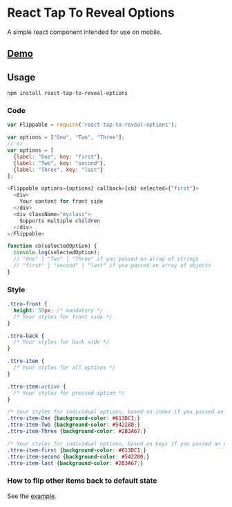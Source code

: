 React Tap To Reveal Options
===========================

A simple react component intended for use on mobile.

## [Demo](http://enki-com.github.io/react-tap-to-reveal-options/)

## Usage

```
npm install react-tap-to-reveal-options
```

### Code
```javascript
var Flippable = require('react-tap-to-reveal-options');

var options = ["One", "Two", "Three"];
// or
var options = [
  {label: "One", key: "first"},
  {label: "Two", key: "second"},
  {label: "Three", key: "last"}
];

<Flippable options={options} callback={cb} selected={"first"}>
  <div>
    Your content for front side
  </div>
  <div className="myclass">
    Supports multiple children
  </div>
</Flippable>

function cb(selectedOption) {
  console.log(selectedOption);
  // "One" | "Two" | "Three" if you passed an array of strings
  // "first" | "second" | "last" if you passed an array of objects
}

```

### Style
```css
.ttro-front {
  height: 50px; /* mandatory */
  /* Your styles for front side */
}

.ttro-back {
  /* Your styles for back side */
}

.ttro-item {
  /* Your styles for all options */
}

.ttro-item:active {
  /* Your styles for pressed option */
}

/* Your styles for individual options, based on index if you passed an array */
.ttro-item-One {background-color: #613DC1;}
.ttro-item-Two {background-color: #542280;}
.ttro-item-Three {background-color: #2B3A67;}

/* Your styles for individual options, based on keys if you passed an object */
.ttro-item-first {background-color: #613DC1;}
.ttro-item-second {background-color: #542280;}
.ttro-item-last {background-color: #2B3A67;}
```

### How to flip other items back to default state
See the [example](https://github.com/enki-com/react-tap-to-reveal-options/blob/master/example/example.js).